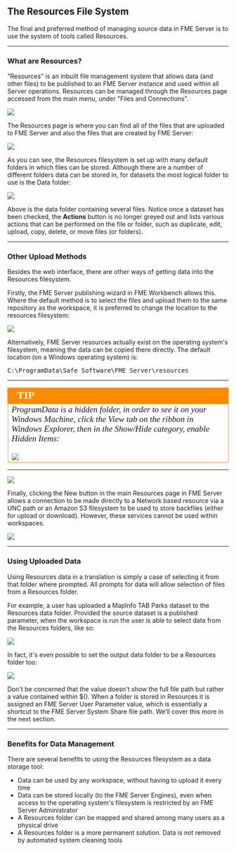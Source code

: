 ## The Resources File System ##

The final and preferred method of managing source data in FME Server is to use the system of tools called Resources.

---

### What are Resources? ###

"Resources" is an inbuilt file management system that allows data (and other files) to be published to an FME Server instance and used within all Server operations. Resources can be managed through the Resources page accessed from the main menu, under "Files and Connections".

![](./Images/Img2.031.ResourcesMenu.png)

The Resources page is where you can find all of the files that are uploaded to FME Server and also the files that are created by FME Server:

![](./Images/Img2.017.ResourcesHome.png)

As you can see, the Resources filesystem is set up with many default folders in which files can be stored. Although there are a number of different folders data can be stored in, for datasets the most logical folder to use is the Data folder:

![](./Images/Img2.018.ResourcesDataFolder.png)

Above is the data folder containing several files. Notice once a dataset has been checked, the **Actions** button is no longer greyed out and lists various actions that can be performed on the file or folder, such as duplicate, edit, upload, copy, delete, or move files (or folders).

---

### Other Upload Methods ###

Besides the web interface, there are other ways of getting data into the Resources filesystem.

Firstly, the FME Server publishing wizard in FME Workbench allows this. Where the default method is to select the files and upload them to the same repository as the workspace, it is preferred to change the location to the resources filesystem:

![](./Images/Img2.019.ResourcesDataPubWiz.png)

Alternatively, FME Server resources actually exist on the operating system's filesystem, meaning the data can be copied there directly. The default location (on a Windows operating system) is:

<pre>
C:\ProgramData\Safe Software\FME Server\resources
</pre>

---

<!--Tip Section-->

<table style="border-spacing: 0px">
<tr>
<td style="vertical-align:middle;background-color:darkorange;border: 2px solid darkorange">
<i class="fa fa-info-circle fa-lg fa-pull-left fa-fw" style="color:white;padding-right: 12px;vertical-align:text-top"></i>
<span style="color:white;font-size:x-large;font-weight: bold;font-family:serif">TIP</span>
</td>
</tr>

<tr>
<td style="border: 1px solid darkorange">
<span style="font-family:serif; font-style:italic; font-size:larger">
ProgramData is a hidden folder, in order to see it on your Windows Machine, click the View tab on the ribbon in Windows Explorer, then in the Show/Hide category, enable Hidden Items:
<br><br><img src="./Images/Img2.020.HiddenItems.png">
</span>
</td>
</tr>
</table>

---

![](./Images/Img2.021.ResourcesDataWindowsFilesys.png)

Finally, clicking the New button in the main Resources page in FME Server allows a connection to be made directly to a Network based resource via a UNC path or an Amazon S3 filesystem to be used to store backfiles (either for upload or download). However, these services cannot be used within workspaces.

![](./Images/Img2.022.ResourcesDataAmazonS3.png)


---

### Using Uploaded Data ###

Using Resources data in a translation is simply a case of selecting it from that folder where prompted. All prompts for data will allow selection of files from a Resources folder.

For example, a user has uploaded a MapInfo TAB Parks dataset to the Resources data folder. Provided the source dataset is a published parameter, when the workspace is run the user is able to select data from the Resources folders, like so:

![](./Images/Img2.023.ResourcesDataSelection.png)

In fact, it's even possible to set the output data folder to be a Resources folder too:

![](./Images/Img2.024.ResourcesDataOutputFolder.png)

Don't be concerned that the value doesn't show the full file path but rather a value contained within $(). When a folder is stored in Resources it is assigned an FME Server User Parameter value, which is essentially a shortcut to the FME Server System Share file path. We'll cover this more in the next section.

---

### Benefits for Data Management ###

There are several benefits to using the Resources filesystem as a data storage tool:

- Data can be used by any workspace, without having to upload it every time
- Data can be stored locally (to the FME Server Engines), even when access to the operating system's filesystem is restricted by an FME Server Administrator
- A Resources folder can be mapped and shared among many users as a physical drive
- A Resources folder is a more permanent solution. Data is not removed by automated system cleaning tools

